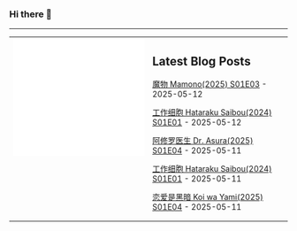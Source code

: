 ### Hi there 👋

<!--
**etng/etng** is a ✨ _special_ ✨ repository because its `README.md` (this file) appears on your GitHub profile.

Here are some ideas to get you started:

- 🔭 I’m currently working on ...
- 🌱 I’m currently learning ...
- 👯 I’m looking to collaborate on ...
- 🤔 I’m looking for help with ...
- 💬 Ask me about ...
- 📫 How to reach me: ...
- 😄 Pronouns: ...
- ⚡ Fun fact: ...
-->


---

<table>
<tr>
<td valign="top" width="50%">
<img src="metrics.svg" alt="Metric" />
</td>
<td valign="top" width="50%">

## Latest Blog Posts
<!-- blog start -->
[魔物 Mamono(2025) S01E03](http://www.fanxinzhui.com/rr/2620#S01E03) - 2025-05-12

[工作细胞 Hataraku Saibou(2024) S01E01](http://www.fanxinzhui.com/rr/2625#S01E01) - 2025-05-12

[阿修罗医生 Dr. Asura(2025) S01E04](http://www.fanxinzhui.com/rr/2619#S01E04) - 2025-05-11

[工作细胞 Hataraku Saibou(2024) S01E01](http://www.fanxinzhui.com/rr/2625#S01E01) - 2025-05-11

[恋爱是黑暗 Koi wa Yami(2025) S01E04](http://www.fanxinzhui.com/rr/2622#S01E04) - 2025-05-11
<!-- blog end -->

</td></tr></table>

